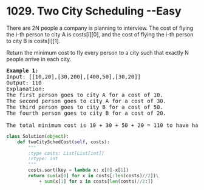 <h1> 1029. Two City Scheduling --Easy</h1> 
<p>There are 2N people a company is planning to interview. The cost of flying the i-th person to city A is costs[i][0], and the cost of flying the i-th person to city B is costs[i][1].</p>
<p>Return the minimum cost to fly every person to a city such that exactly N people arrive in each city.</p>

<pre>
<b>Example 1:</b>
Input: [[10,20],[30,200],[400,50],[30,20]]
Output: 110
Explanation: 
The first person goes to city A for a cost of 10.
The second person goes to city A for a cost of 30.
The third person goes to city B for a cost of 50.
The fourth person goes to city B for a cost of 20.

The total minimum cost is 10 + 30 + 50 + 20 = 110 to have half the people interviewing in each city.
</pre>



``` python
class Solution(object):
    def twoCitySchedCost(self, costs):
        """
        :type costs: List[List[int]]
        :rtype: int
        """
        costs.sort(key = lambda x: x[0]-x[1])
        return sum(x[0] for x in costs[:len(costs)//2])\
            + sum(x[1] for x in costs[len(costs)//2:])
```
